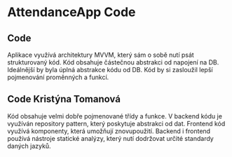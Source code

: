 # AttendanceApp Code

## Code

Aplikace využívá architektury MVVM, který sám o sobě nutí psát strukturovaný kód. Kód obsahuje částečnou abstrakci od napojení na DB. Ideálnější by byla úplná abstrakce kódu od DB. Kód by si zasloužil lepší pojmenování proměnných a funkcí.

## Code Kristýna Tomanová
Kód obsahuje velmi dobře pojmenované třídy a funkce. V backend kódu je využíván repository pattern, který poskytuje abstrakci od dat. Frontend kód využívá komponenty, která umožňují znovupoužití. Backend i frontend používá nástroje statické analýzy, který nutí dodržovat určité standardy daných jazyků.
